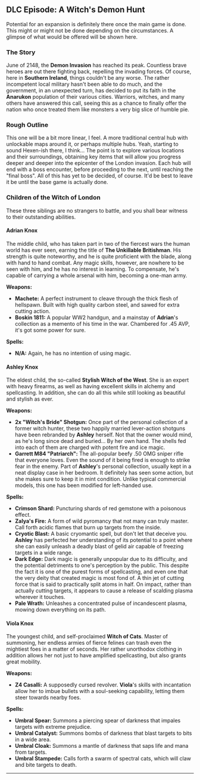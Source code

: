 ## DLC Episode: A Witch's Demon Hunt

Potential for an expansion is definitely there once the main game is done. This might or might not be done depending on the circumstances. A glimpse of what would be offered will be shown here.

### The Story

June of 2148, the **Demon Invasion** has reached its peak. Countless brave heroes are out there fighting back, repelling the invading forces. Of course, here in **Southern Ireland**, things couldn't be any worse. The rather incompetent local military hasn't been able to do much, and the government, in an unexpected turn, has decided to put its faith in the **Anarukon** population of their various cities. Warriors, witches, and many others have answered this call, seeing this as a chance to finally offer the nation who once treated them like monsters a very big slice of humble pie.

### Rough Outline

This one will be a bit more linear, I feel. A more traditional central hub with unlockable maps around it, or perhaps multiple hubs. Yeah, starting to sound Hexen-ish there, I think... The point is to explore various locations and their surroundings, obtaining key items that will allow you progress deeper and deeper into the epicenter of the London invasion. Each hub will end with a boss encounter, before proceeding to the next, until reaching the "final boss". All of this has yet to be decided, of course. It'd be best to leave it be until the base game is actually done.

### Children of the Witch of London

These three siblings are no strangers to battle, and you shall bear witness to their outstanding abilities.

#### Adrian Knox

The middle child, who has taken part in two of the fiercest wars the human world has ever seen, earning the title of **The Unkillable Britishman**. His strength is quite noteworthy, and he is quite proficient with the blade, along with hand to hand combat. Any magic skills, however, are nowhere to be seen with him, and he has no interest in learning. To compensate, he's capable of carrying a whole arsenal with him, becoming a one-man army.

**Weapons:**

 - **Machete:** A perfect instrument to cleave through the thick flesh of hellspawn. Built with high quality carbon steel, and sawed for extra cutting action.
 - **Boskin 1811:** A popular WW2 handgun, and a mainstay of **Adrian**'s collection as a memento of his time in the war. Chambered for .45 AVP, it's got some power for sure.

**Spells:**

 - **N/A:** Again, he has no intention of using magic.

#### Ashley Knox

The eldest child, the so-called **Stylish Witch of the West**. She is an expert with heavy firearms, as well as having excellent skills in alchemy and spellcasting. In addition, she can do all this while still looking as beautiful and stylish as ever.

**Weapons:**

 - **2x "Witch's Bride" Shotgun:** Once part of the personal collection of a former witch hunter, these two happily married lever-action shotguns have been rebranded by **Ashley** herself. Not that the owner would mind, as he's long since dead and buried... By her own hand. The shells fed into each of them are charged with potent fire and ice magic.
 - **Garrett M84 "Patriarch":** The all-popular beefy .50 OMG sniper rifle that everyone loves. Even the sound of it being fired is enough to strike fear in the enemy. Part of **Ashley**'s personal collection, usually kept in a neat display case in her bedroom. It definitely has seen some action, but she makes sure to keep it in mint condition. Unlike typical commercial models, this one has been modified for left-handed use.

**Spells:**

 - **Crimson Shard:** Puncturing shards of red gemstone with a poisonous effect.
 - **Zalya's Fire:** A form of wild pyromancy that not many can truly master. Call forth acidic flames that burn up targets from the inside.
 - **Cryotic Blast:** A basic cryomantic spell, but don't let that deceive you. **Ashley** has perfected her understanding of its potential to a point where she can easily unleash a deadly blast of gelid air capable of freezing targets in a wide range.
 - **Dark Edge:** Dark magic is generally unpopular due to its difficulty, and the potential detriments to one's perception by the public. This despite the fact it is one of the purest forms of spellcasting, and even one that the very deity that created magic is most fond of. A thin jet of cutting force that is said to practically split atoms in half. On impact, rather than actually cutting targets, it appears to cause a release of scalding plasma wherever it touches.
 - **Pale Wrath:** Unleashes a concentrated pulse of incandescent plasma, mowing down everything on its path.

#### Viola Knox

The youngest child, and self-proclaimed **Witch of Cats**. Master of summoning, her endless armies of fierce felines can trash even the mightiest foes in a matter of seconds. Her rather unorthodox clothing in addition allows her not just to have amplified spellcasting, but also grants great mobility.

**Weapons:**

 - **Z4 Casalli:** A supposedly cursed revolver. **Viola**'s skills with incantation allow her to imbue bullets with a soul-seeking capability, letting them steer towards nearby foes.

**Spells:**

 - **Umbral Spear:** Summons a piercing spear of darkness that impales targets with extreme prejudice.
 - **Umbral Catalyst:** Summons bombs of darkness that blast targets to bits in a wide area.
 - **Umbral Cloak:** Summons a mantle of darkness that saps life and mana from targets.
 - **Umbral Stampede:** Calls forth a swarm of spectral cats, which will claw and bite targets to death.

---